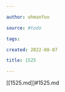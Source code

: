 ```yaml
---

author: ohmanfoo

source: #todo

tags: 

created: 2022-08-07

title: 1525

---
```

[[1525.md]]#1525.md
